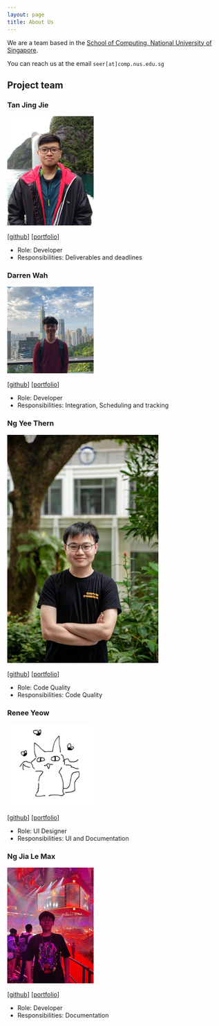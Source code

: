 ```yaml
---
layout: page
title: About Us
---
```


We are a team based in the [School of Computing, National University of Singapore](http://www.comp.nus.edu.sg).

You can reach us at the email `seer[at]comp.nus.edu.sg`

## Project team

### Tan Jing Jie

<img src="images/jjtan444.png" width="200px">

[[github](https://github.com/jjtan444)]
[[portfolio](team/jjtan444.md)]

* Role: Developer
* Responsibilities: Deliverables and deadlines

### Darren Wah

<img src="images/darren12345677.png" width="200px">

[[github](http://github.com/Darren12345677)]
[[portfolio](team/darren12345677.md)]

* Role: Developer
* Responsibilities: Integration, Scheduling and tracking

### Ng Yee Thern

<img src="images/augustdespair.png" width="350px">

[[github](http://github.com/AugustDespair)] [[portfolio](team/augustdespair.md)]

* Role: Code Quality
* Responsibilities: Code Quality

### Renee Yeow

<img src="images/reneeyeow02.png" width="200px">

[[github](http://github.com/reneeyeow02)]
[[portfolio](team/johndoe.md)]


* Role: UI Designer
* Responsibilities: UI and Documentation

### Ng Jia Le Max

<img src="images/maxng17.png" width="200px">

[[github](http://github.com/maxng17)]
[[portfolio](team/maxng17.md)]

* Role: Developer
* Responsibilities: Documentation

